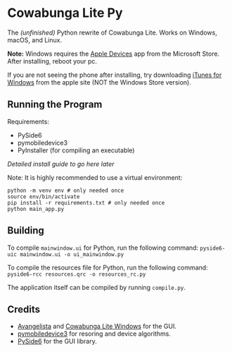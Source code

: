 # Cowabunga Lite Py

The *(unfinished)* Python rewrite of Cowabunga Lite. Works on Windows, macOS, and Linux.

**Note:** Windows requires the [Apple Devices](https://apps.microsoft.com/detail/9np83lwlpz9k?hl=en-US&gl=US) app from the Microsoft Store. After installing, reboot your pc.

If you are not seeing the phone after installing, try downloading [iTunes for Windows](https://support.apple.com/en-us/106372) from the apple site (NOT the Windows Store version).

## Running the Program
Requirements:
- PySide6
- pymobiledevice3
- PyInstaller (for compiling an executable)

*Detailed install guide to go here later*

Note: It is highly recommended to use a virtual environment:
```
python -m venv env # only needed once
source env/bin/activate
pip install -r requirements.txt # only needed once
python main_app.py
```

## Building
To compile `mainwindow.ui` for Python, run the following command:
`pyside6-uic mainwindow.ui -o ui_mainwindow.py`

To compile the resources file for Python, run the following command:
`pyside6-rcc resources.qrc -o resources_rc.py`

The application itself can be compiled by running `compile.py`.

## Credits
- [Avangelista](https://github.com/Avangelista) and [Cowabunga Lite Windows](https://github.com/Avangelista/CowabungaLiteWindows) for the GUI.
- [pymobiledevice3](https://github.com/doronz88/pymobiledevice3) for resoring and device algorithms.
- [PySide6](https://doc.qt.io/qtforpython-6/) for the GUI library.
